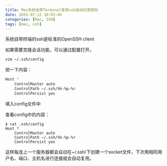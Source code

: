 ```yaml
---
title: Mac系统自带Terminal登录ssh自动记录密码
date: 2016-07-12 10:03:45
categories: [Mac, SSH]
tags: [mac, ssh]
---
```

系统自带终端的ssh是标准的OpenSSH client

如果需要克隆会话功能，可以通过配置打开。
``` bash
vim ~/.ssh/config
```

<!--more-->

把一下内容：
``` bash
Host *
    ControlMaster auto
    ControlPath ~/.ssh/%h-%p-%r
    ControlPersist yes
```
填入config文件中

查看config中的内容：
```
$ cat .ssh/config
Host *
    ControlMaster auto
    ControlPath ~/.ssh/%h-%p-%r
    ControlPersist yes
```
这样每连上一个服务器都会自动在~/.ssh/下创建一个socket文件，下次用相同用户名、端口、主机名进行连接就会自动复用。
